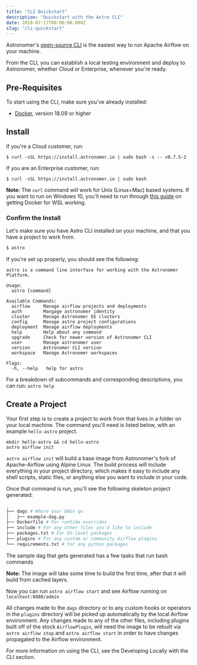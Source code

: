 ```yaml
---
title: "CLI Quickstart"
description: "Quickstart with the Astro CLI"
date: 2018-07-17T00:00:00.000Z
slug: "cli-quickstart"
---
```


Astronomer's [open-source CLI](https://github.com/astronomer/astro-cli) is the easiest way to run Apache Airflow on your machine. 

From the CLI, you can establish a local testing environment and deploy to Astronomer, whether Cloud or Enterprise, whenever you're ready.

## Pre-Requisites

To start using the CLI, make sure you've already installed:

- [Docker](https://www.docker.com/), version 18.09 or higher

## Install

If you're a Cloud customer, run:

```
$ curl -sSL https://install.astronomer.io | sudo bash -s -- v0.7.5-2
```

If you are an Enterprise customer, run:

```
$ curl -sSL https://install.astronomer.io | sudo bash
```

**Note:** The `curl` command will work for Unix (Linux+Mac) based systems. If you want to run on Windows 10, you'll need to run through [this guide](https://www.astronomer.io/docs/cli-installation-windows-10) on getting Docker for WSL working.

### Confirm the Install

Let's make sure you have Astro CLI installed on your machine, and that you have a project to work from.

```bash
$ astro
```

If you're set up properly, you should see the following:

```
astro is a command line interface for working with the Astronomer Platform.

Usage:
  astro [command]

Available Commands:
  airflow     Manage airflow projects and deployments
  auth        Mangage astronomer identity
  cluster     Manage Astronomer EE clusters
  config      Manage astro project configurations
  deployment  Manage airflow deployments
  help        Help about any command
  upgrade     Check for newer version of Astronomer CLI
  user        Manage astronomer user
  version     Astronomer CLI version
  workspace   Manage Astronomer workspaces

Flags:
  -h, --help   help for astro
```

For a breakdown of subcommands and corresponding descriptions, you can run: `astro help`

## Create a Project

Your first step is to create a project to work from that lives in a folder on your local machine. The command you'll need is listed below, with an example `hello-astro` project.

 ```
mkdir hello-astro && cd hello-astro
astro airflow init
 ```

`astro airflow init` will build a base image from Astronomer's fork of Apache-Airflow using Alpine Linux. The build process will include everything in your project directory, which makes it easy to include any shell scripts, static files, or anything else you want to include in your code.

Once that command is run, you'll see the following skeleton project generated:

```bash
.
├── dags # Where your DAGs go
│   ├── example-dag.py
├── Dockerfile # For runtime overrides
├── include # For any other files you'd like to include
├── packages.txt # For OS-level packages
├── plugins # For any custom or community Airflow plugins
└── requirements.txt # For any python packages
```
The sample dag that gets generated has a few tasks that run bash commands

**Note:** The image will take some time to build the first time, after that it will build from cached layers.

Now you can run `astro airflow start` and see Airflow running on `localhost:8080/admin`

All changes made to the `dags` directory or to any custom hooks or operators in the `plugins` directory will be picked up automatically by the local Airflow environment. Any changes made to any of the other files, including plugins built off of the stock `AirflowPlugin`, will need the image to be rebuilt via `astro airflow stop` and `astro airflow start` in order to have changes propagated to the Airflow environment.

For more information on using the CLI, see the Developing Locally with the CLI section.
